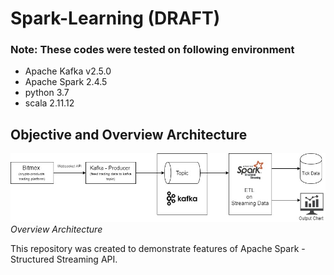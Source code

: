 # Spark-Learning (DRAFT)

### Note: These codes were tested on following environment
- Apache Kafka v2.5.0
- Apache Spark 2.4.5
- python 3.7
- scala 2.11.12 

## Objective and Overview Architecture
![Overview Architecture](Kafka_Spark.jpg)
*Overview Architecture*

This repository was created to demonstrate features of Apache Spark - Structured Streaming API. 
